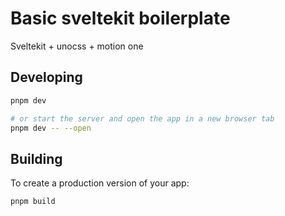 #  Basic sveltekit boilerplate

Sveltekit + unocss + motion one


## Developing


```bash
pnpm dev

# or start the server and open the app in a new browser tab
pnpm dev -- --open
```

## Building

To create a production version of your app:

```bash
pnpm build
```
